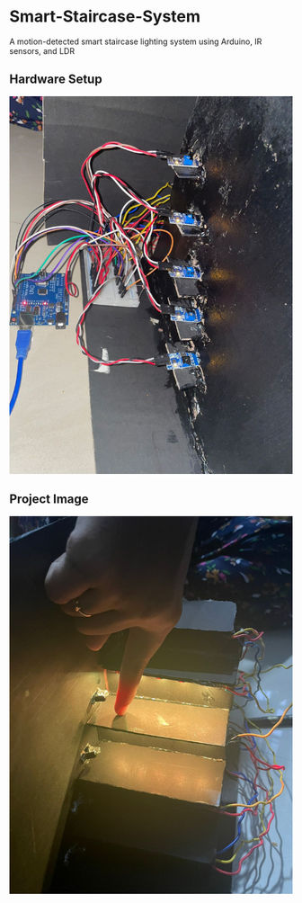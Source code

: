 # Smart-Staircase-System
A motion-detected smart staircase lighting system using Arduino, IR sensors, and LDR


## Hardware Setup

![Hardware](https://raw.githubusercontent.com/Nanda-5002/Smart-Staircase-System/refs/heads/main/hardware.jfif)


## Project Image

![Project](https://raw.githubusercontent.com/Nanda-5002/Smart-Staircase-System/refs/heads/main/project%20image.jfif)


